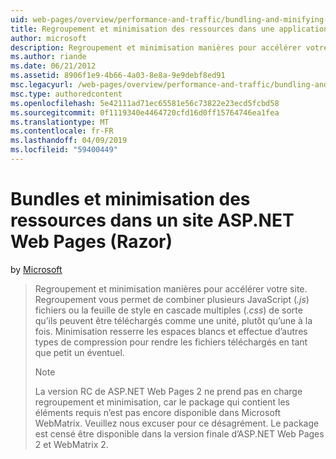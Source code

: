 ```yaml
---
uid: web-pages/overview/performance-and-traffic/bundling-and-minifying-assets-in-an-aspnet-web-pages-razor-site
title: Regroupement et minimisation des ressources dans une application Web Pages (Razor) Site | Microsoft Docs
author: microsoft
description: Regroupement et minimisation manières pour accélérer votre site. Regroupement de permet de combiner plusieurs fichiers JavaScript (.js) ou plusieurs styles CSS (...)
ms.author: riande
ms.date: 06/21/2012
ms.assetid: 8906f1e9-4b66-4a03-8e8a-9e9debf8ed91
msc.legacyurl: /web-pages/overview/performance-and-traffic/bundling-and-minifying-assets-in-an-aspnet-web-pages-razor-site
msc.type: authoredcontent
ms.openlocfilehash: 5e42111ad71ec65581e56c73822e23ecd5fcbd58
ms.sourcegitcommit: 0f1119340e4464720cfd16d0ff15764746ea1fea
ms.translationtype: MT
ms.contentlocale: fr-FR
ms.lasthandoff: 04/09/2019
ms.locfileid: "59400449"
---
```

# <a name="bundling-and-minifying-assets-in-an-aspnet-web-pages-razor-site"></a>Bundles et minimisation des ressources dans un site ASP.NET Web Pages (Razor)

by [Microsoft](https://github.com/microsoft)

> Regroupement et minimisation manières pour accélérer votre site. Regroupement vous permet de combiner plusieurs JavaScript (*.js*) fichiers ou la feuille de style en cascade multiples (*.css*) de sorte qu’ils peuvent être téléchargés comme une unité, plutôt qu’une à la fois. Minimisation resserre les espaces blancs et effectue d’autres types de compression pour rendre les fichiers téléchargés en tant que petit un éventuel.
> 
> > [!NOTE]
> > La version RC de ASP.NET Web Pages 2 ne prend pas en charge regroupement et minimisation, car le package qui contient les éléments requis n’est pas encore disponible dans Microsoft WebMatrix. Veuillez nous excuser pour ce désagrément. Le package est censé être disponible dans la version finale d’ASP.NET Web Pages 2 et WebMatrix 2.
